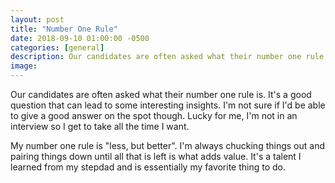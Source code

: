 ```yaml
---
layout: post
title: "Number One Rule"
date: 2018-09-10 01:00:00 -0500
categories: [general]
description: Our candidates are often asked what their number one rule is. It's a good question that can lead to some interesting insights, given the answerer has enough time to think about it. Here's mine.
image: 
---
```


Our candidates are often asked what their number one rule is. It's a good question that can lead to some interesting insights. I'm not sure if I'd be able to give a good answer on the spot though. Lucky for me, I'm not in an interview so I get to take all the time I want.

My number one rule is "less, but better". I'm always chucking things out and pairing things down until all that is left is what adds value. It's a talent I learned from my stepdad and is essentially my favorite thing to do.